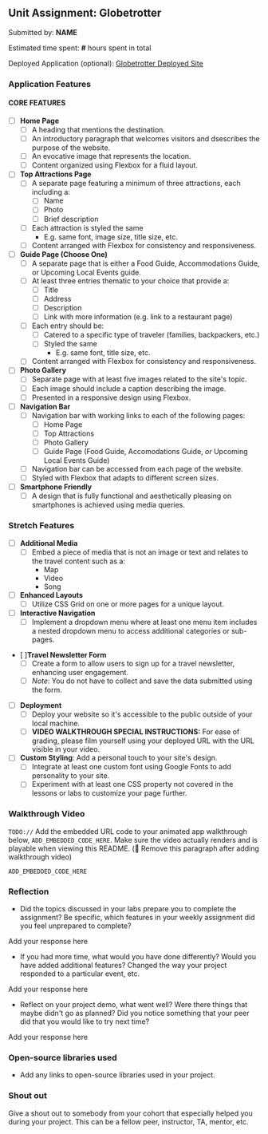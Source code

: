 ## Unit Assignment: Globetrotter

Submitted by: **NAME**

Estimated time spent: **#** hours spent in total

Deployed Application (optional): [Globetrotter Deployed Site](ADD_LINK_HERE)

### Application Features

#### CORE FEATURES

- [ ] **Home Page**
  - [ ] A heading that mentions the destination.
  - [ ] An introductory paragraph that welcomes visitors and dsescribes the purpose of the website. 
  - [ ] An evocative image that represents the location.
  - [ ] Content organized using Flexbox for a fluid layout.

- [ ] **Top Attractions Page**
  - [ ] A separate page featuring a minimum of three attractions, each including a:
    - [ ] Name
    - [ ] Photo
    - [ ] Brief description
  - [ ] Each attraction is styled the same
    - E.g. same font, image size, title size, etc. 
  - [ ] Content arranged with Flexbox for consistency and responsiveness.

- [ ] **Guide Page (Choose One)**
  - [ ] A separate page that is either a Food Guide, Accommodations Guide, or Upcoming Local Events guide.
  - [ ] At least three entries thematic to your choice that provide a:
    - [ ] Title
    - [ ] Address
    - [ ] Description
    - [ ] Link with more information (e.g. link to a restaurant page)
  - [ ] Each entry should be:
    - [ ] Catered to a specific type of traveler (families, backpackers, etc.)
    - [ ] Styled the same
      - E.g. same font, title size, etc.
  - [ ] Content arranged with Flexbox for consistency and responsiveness. 

- [ ] **Photo Gallery**
  - [ ] Separate page with at least five images related to the site's topic.
  - [ ] Each image should include a caption describing the image.
  - [ ] Presented in a responsive design using Flexbox.

- [ ] **Navigation Bar**
  - [ ] Navigation bar with working links to each of the following pages:
    - [ ] Home Page
    - [ ] Top Attractions
    - [ ] Photo Gallery
    - [ ] Guide Page (Food Guide, Accomodations Guide, _or_ Upcoming Local Events Guide)
  - [ ] Navigation bar can be accessed from each page of the website.
  - [ ] Styled with Flexbox that adapts to different screen sizes.  

- [ ] **Smartphone Friendly**
  - [ ] A design that is fully functional and aesthetically pleasing on smartphones is achieved using media queries.

### Stretch Features

- [ ] **Additional Media**
  - [ ] Embed a piece of media that is not an image or text and relates to the travel content such as a:
    - Map
    - Video
    - Song

- [ ] **Enhanced Layouts**
  - [ ] Utilize CSS Grid on one or more pages for a unique layout.

- [ ] **Interactive Navigation**
  - [ ] Implement a dropdown menu where at least one menu item includes a nested dropdown menu to access additional categories or sub-pages.

- [ ]**Travel Newsletter Form**
  - [ ] Create a form to allow users to sign up for a travel newsletter, enhancing user engagement.
  - [ ] *Note*: You do not have to collect and save the data submitted using the form. 

- [ ] **Deployment**
  - [ ] Deploy your website so it's accessible to the public outside of your local machine. 
  - [ ] **VIDEO WALKTHROUGH SPECIAL INSTRUCTIONS:** For ease of grading, please film yourself using your deployed URL with the URL visible in your video. 

- [ ] **Custom Styling**: Add a personal touch to your site's design.
  - [ ] Integrate at least one custom font using Google Fonts to add personality to your site.
  - [ ] Experiment with at least one CSS property not covered in the lessons or labs to customize your page further.

### Walkthrough Video

`TODO://` Add the embedded URL code to your animated app walkthrough below, `ADD_EMBEDDED_CODE_HERE`. Make sure the video actually renders and is playable when viewing this README. (🚫 Remove this paragraph after adding walkthrough video)

`ADD_EMBEDDED_CODE_HERE`

### Reflection

* Did the topics discussed in your labs prepare you to complete the assignment? Be specific, which features in your weekly assignment did you feel unprepared to complete?

Add your response here

* If you had more time, what would you have done differently? Would you have added additional features? Changed the way your project responded to a particular event, etc.
  
Add your response here

* Reflect on your project demo, what went well? Were there things that maybe didn't go as planned? Did you notice something that your peer did that you would like to try next time?

Add your response here

### Open-source libraries used

- Add any links to open-source libraries used in your project.

### Shout out

Give a shout out to somebody from your cohort that especially helped you during your project. This can be a fellow peer, instructor, TA, mentor, etc.
